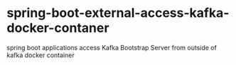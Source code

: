 # spring-boot-external-access-kafka-docker-contaner
spring boot applications access Kafka Bootstrap Server from outside of kafka docker container
